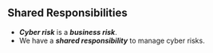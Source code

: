 ## Shared Responsibilities

* **_Cyber risk_** is a **_business risk_**. 
* We have a **_shared responsibility_** to manage cyber risks.
